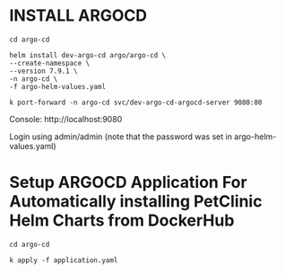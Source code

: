 
# INSTALL ARGOCD

```
cd argo-cd

helm install dev-argo-cd argo/argo-cd \
--create-namespace \
--version 7.9.1 \
-n argo-cd \
-f argo-helm-values.yaml
```

```
k port-forward -n argo-cd svc/dev-argo-cd-argocd-server 9080:80
```

Console: http://localhost:9080

Login using admin/admin (note that the password was set in argo-helm-values.yaml)

# Setup ARGOCD Application For Automatically installing PetClinic Helm Charts from DockerHub
```
cd argo-cd

k apply -f application.yaml
```